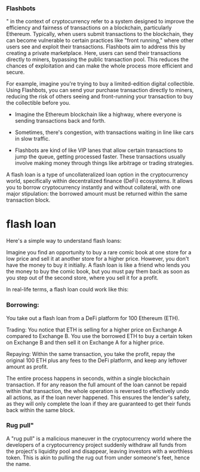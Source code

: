 ### Flashbots
" in the context of cryptocurrency refer to a system designed to improve the efficiency and fairness of transactions on a blockchain, particularly Ethereum. Typically, when users submit transactions to the blockchain, they can become vulnerable to certain practices like "front running," where other users see and exploit their transactions. Flashbots aim to address this by creating a private marketplace. Here, users can send their transactions directly to miners, bypassing the public transaction pool. This reduces the chances of exploitation and can make the whole process more efficient and secure.

  
For example, imagine you're trying to buy a limited-edition digital collectible. Using Flashbots, you can send your purchase transaction directly to miners, reducing the risk of others seeing and front-running your transaction to buy the collectible before you.

  

-   Imagine the Ethereum blockchain like a highway, where everyone is sending transactions back and forth.
    
-   Sometimes, there's congestion, with transactions waiting in line like cars in slow traffic.
    
-   Flashbots are kind of like VIP lanes that allow certain transactions to jump the queue, getting processed faster. These transactions usually involve making money through things like arbitrage or trading strategies.

A flash loan is a type of uncollateralized loan option in the cryptocurrency world, specifically within decentralized finance (DeFi) ecosystems. It allows you to borrow cryptocurrency instantly and without collateral, with one major stipulation: the borrowed amount must be returned within the same transaction block.

  
#  flash loan
Here's a simple way to understand flash loans:

Imagine you find an opportunity to buy a rare comic book at one store for a low price and sell it at another store for a higher price. However, you don't have the money to buy it initially. A flash loan is like a friend who lends you the money to buy the comic book, but you must pay them back as soon as you step out of the second store, where you sell it for a profit.

  

In real-life terms, a flash loan could work like this:

  

### Borrowing: 
You take out a flash loan from a DeFi platform for 100 Ethereum (ETH).

Trading: You notice that ETH is selling for a higher price on Exchange A compared to Exchange B. You use the borrowed ETH to buy a certain token on Exchange B and then sell it on Exchange A for a higher price.

Repaying: Within the same transaction, you take the profit, repay the original 100 ETH plus any fees to the DeFi platform, and keep any leftover amount as profit.

The entire process happens in seconds, within a single blockchain transaction. If for any reason the full amount of the loan cannot be repaid within that transaction, the whole operation is reversed to effectively undo all actions, as if the loan never happened. This ensures the lender's safety, as they will only complete the loan if they are guaranteed to get their funds back within the same block.

  
  

###   Rug pull"

A "rug pull" is a malicious maneuver in the cryptocurrency world where the developers of a cryptocurrency project suddenly withdraw all funds from the project's liquidity pool and disappear, leaving investors with a worthless token. This is akin to pulling the rug out from under someone's feet, hence the name.
